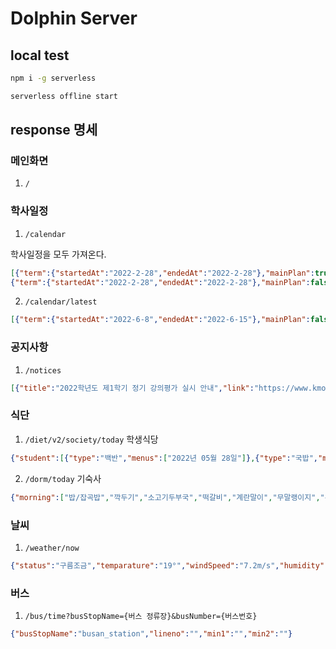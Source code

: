 # Dolphin Server
## local test
```bash
npm i -g serverless

serverless offline start
```
## response 명세
### 메인화면
1. `/`
### 학사일정
1. `/calendar`

학사일정을 모두 가져온다.
```json
[{"term":{"startedAt":"2022-2-28","endedAt":"2022-2-28"},"mainPlan":true,"content":"2022학년도 입학식"},
{"term":{"startedAt":"2022-2-28","endedAt":"2022-2-28"},"mainPlan":false,"content":"신입생 오리엔테이션(해양과학기술융합대학, 해양인문사회과학대학)"}]
```
2. `/calendar/latest`

```json
[{"term":{"startedAt":"2022-6-8","endedAt":"2022-6-15"},"mainPlan":false,"content":"제1학기 휴업일 보강","dDay":11},{"term":{"startedAt":"2022-6-15","endedAt":"2022-6-22"},"mainPlan":true,"content":"제1학기 기말시험","dDay":18}]
```
### 공지사항
1.  `/notices`
```json
[{"title":"2022학년도 제1학기 정기 강의평가 실시 안내","link":"https://www.kmou.ac.kr/kmou/na/ntt/selectNttInfo.do?nttSn=10315355&mi=2033","date":"2022-05-27"}]
```
### 식단
1. `/diet/v2/society/today` 학생식당

```json
{"student":[{"type":"백반","menus":["2022년 05월 28일"]},{"type":"국밥","menus":[]}],"snack":[{"type":"양식코너","menus":["2022년 05월 28일"]},{"type":"조식","menus":[]},{"type":"라면코너","menus":[]},{"type":"분식코너","menus":[]},{"type":"덮밥코너","menus":[]}],"staff":[{"type":"중식","menus":["2022년 05월 28일"]},{"type":"일품식","menus":[]}]}
```
2. `/dorm/today` 기숙사
```json
{"morning":["밥/잡곡밥","깍두기","소고기두부국","떡갈비","계란말이","무말랭이지","우유"],"lunch":["짜장밥","장국","양배추샐러드","꿔바로우탕수육","김치","농후발효유"],"dinner":["밥/잡곡밥","깍두기","콩나물국","훈제오리불고기","부추생채","메밀묵무침"]}
```
### 날씨
1. `/weather/now`
```json
{"status":"구름조금","temparature":"19°","windSpeed":"7.2m/s","humidity":"63%"}
```
### 버스
1. `/bus/time?busStopName={버스 정류장}&busNumber={버스번호}`

```json
{"busStopName":"busan_station","lineno":"","min1":"","min2":""}
```

